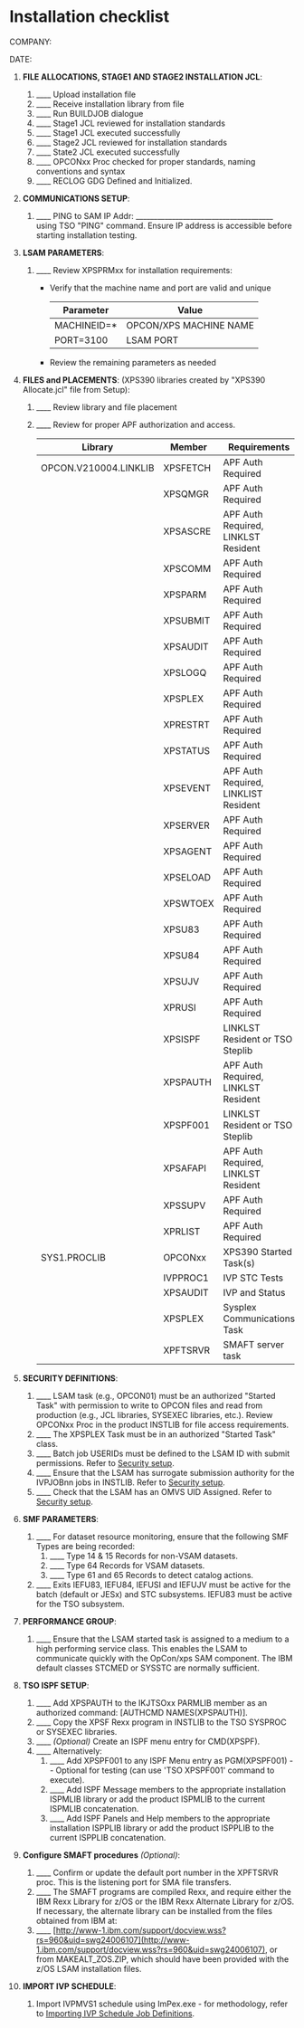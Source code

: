 # Installation checklist

COMPANY:

DATE:

1. **FILE ALLOCATIONS, STAGE1 AND STAGE2 INSTALLATION JCL**:
    1. ____ Upload installation file
    2. ____ Receive installation library from file
    3. ____ Run BUILDJOB dialogue
    4. ____ Stage1 JCL reviewed for installation standards
    5. ____ Stage1 JCL executed successfully
    6. ____ Stage2 JCL reviewed for installation standards
    7. ____ State2 JCL executed successfully
    8. ____ OPCONxx Proc checked for proper standards, naming conventions and syntax
    9. ____ RECLOG GDG Defined and Initialized.
2. **COMMUNICATIONS SETUP**:
    1. ____ PING to SAM IP Addr: ______________________________________ using TSO "PING" command. Ensure IP address is accessible before starting installation testing.
3. **LSAM PARAMETERS**:
    1. ____ Review XPSPRMxx for installation requirements:
        - Verify that the machine name and port are valid and unique

            |Parameter|Value|
            | --- | --- |
            |MACHINEID=*|OPCON/XPS MACHINE NAME|
            |PORT=3100|LSAM PORT|

        - Review the remaining parameters as needed

4. **FILES and PLACEMENTS**: (XPS390 libraries created by "XPS390 Allocate.jcl" file from Setup):
    1. ____ Review library and file placement
    2. ____ Review for proper APF authorization and access.

        |Library|Member|Requirements|
        |--- |--- |--- |
        |OPCON.V210004.LINKLIB|XPSFETCH|APF Auth Required|
        ||XPSQMGR|APF Auth Required|
        ||XPSASCRE|APF Auth Required, LINKLST Resident|
        ||XPSCOMM|APF Auth Required|
        ||XPSPARM|APF Auth Required|
        ||XPSUBMIT|APF Auth Required|
        ||XPSAUDIT|APF Auth Required|
        ||XPSLOGQ|APF Auth Required|
        ||XPSPLEX|APF Auth Required|
        ||XPRESTRT|APF Auth Required|
        ||XPSTATUS|APF Auth Required|
        ||XPSEVENT|APF Auth Required, LINKLIST Resident|
        ||XPSERVER|APF Auth Required|
        ||XPSAGENT|APF Auth Required|
        ||XPSELOAD|APF Auth Required|
        ||XPSWTOEX|APF Auth Required|
        ||XPSU83|APF Auth Required|
        ||XPSU84|APF Auth Required|
        ||XPSUJV|APF Auth Required|
        ||XPRUSI|APF Auth Required|
        ||XPSISPF|LINKLST Resident or TSO Steplib|
        ||XPSPAUTH|APF Auth Required, LINKLST Resident|
        ||XPSPF001|LINKLST Resident or TSO Steplib|
        ||XPSAFAPI|APF Auth Required, LINKLST Resident|
        ||XPSSUPV|APF Auth Required|
        ||XPRLIST|APF Auth Required|
        |SYS1.PROCLIB|OPCONxx|XPS390 Started Task(s)|
        ||IVPPROC1|IVP STC Tests|
        ||XPSAUDIT|IVP and Status|
        ||XPSPLEX|Sysplex Communications Task|
        ||XPFTSRVR|SMAFT server task|
5. **SECURITY DEFINITIONS**:
    1. ____ LSAM task (e.g., OPCON01) must be an authorized "Started Task" with permission to write to OPCON files and read from production (e.g., JCL libraries, SYSEXEC libraries, etc.). Review OPCONxx Proc in the product INSTLIB for file access requirements.
    2. ____ The XPSPLEX Task must be in an authorized "Started Task" class.
    3. ____ Batch job USERIDs must be defined to the LSAM ID with submit permissions. Refer to [Security setup](customization.md#Security).
    4. ____ Ensure that the LSAM has surrogate submission authority for the IVPJOBnn jobs in INSTLIB. Refer to [Security setup](customization.md#Security).
    5. ____ Check that the LSAM has an OMVS UID Assigned. Refer to [Security setup](customization.md#Security).
6. **SMF PARAMETERS**:
    1. ____ For dataset resource monitoring, ensure that the
        following SMF Types are being recorded:
        1. ____ Type 14 & 15 Records for non-VSAM datasets.
        2. ____ Type 64 Records for VSAM datasets.
        3. ____ Type 61 and 65 Records to detect catalog actions.
    2. ____ Exits IEFU83, IEFU84, IEFUSI and IEFUJV must be active for the batch (default or JESx) and STC subsystems. IEFU83 must be active for the TSO subsystem.
7. **PERFORMANCE GROUP**:
    1. ____ Ensure that the LSAM started task is assigned to a medium to a high performing service class. This enables the LSAM to communicate quickly with the OpCon/xps SAM component. The IBM default classes STCMED or SYSSTC are normally sufficient.
8. **TSO ISPF SETUP**:
    1. ____ Add XPSPAUTH to the IKJTSOxx PARMLIB member as an authorized command: \[AUTHCMD NAMES(XPSPAUTH)\].
    2. ____ Copy the XPSF Rexx program in INSTLIB to the TSO SYSPROC or SYSEXEC libraries.
    3. ____ *(Optional)* Create an ISPF menu entry for CMD(XPSPF).
    4. ____ Alternatively:
        1. ____ Add XPSPF001 to any ISPF Menu entry as PGM(XPSPF001) -- Optional for testing (can use 'TSO XPSPF001' command to execute).
        2. ____ Add ISPF Message members to the appropriate installation ISPMLIB library or add the product ISPMLIB to the current ISPMLIB concatenation. 
        3. ____ Add ISPF Panels and Help members to the appropriate installation ISPPLIB library or add the product ISPPLIB to the current ISPPLIB concatenation. 
9. **Configure SMAFT procedures** *(Optional)*:
    1. ____ Confirm or update the default port number in the XPFTSRVR proc. This is the listening port for SMA file transfers.
    2. ____ The SMAFT programs are compiled Rexx, and require either the IBM Rexx Library for z/OS or the IBM Rexx Alternate Library for z/OS. If necessary, the alternate library can be installed from the files obtained from IBM at:
    3. ____ [http://www-1.ibm.com/support/docview.wss?rs=960&uid=swg24006107](http://www-1.ibm.com/support/docview.wss?rs=960&uid=swg24006107), or from MAKEALT_ZOS.ZIP, which should have been provided with the z/OS LSAM installation files.
10. **IMPORT IVP SCHEDULE**:
    1. Import IVPMVS1 schedule using ImPex.exe - for methodology, refer to [Importing IVP Schedule Job Definitions](verifying.md#Importin).
